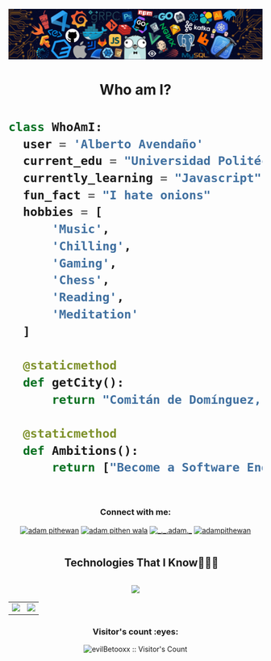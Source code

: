 ![Github Banner](https://github.com/Jaydeep-Yadav/Jaydeep-Yadav/blob/main/banner.png)

<h1 align="center">Who am I?<h1/>

  ```python
  class WhoAmI:
    user = 'Alberto Avendaño'
    current_edu = "Universidad Politécnica de Chiapas"
    currently_learning = "Javascript"
    fun_fact = "I hate onions"
    hobbies = [
        'Music',
        'Chilling',
        'Gaming',
        'Chess',
        'Reading',
        'Meditation'
    ]

    @staticmethod
    def getCity():
        return "Comitán de Domínguez, Chiapas, México"

    @staticmethod
    def Ambitions():
        return ["Become a Software Engineer", "Finish My Projects"]
	
 ```

<h3 align="center">Connect with me:</h3>
<p align="center">
  <a href="https://www.linkedin.com/in/alberto-avenda%C3%B1o-2370aa282/" target="blank"><img align="center"
      src="https://raw.githubusercontent.com/rahuldkjain/github-profile-readme-generator/master/src/images/icons/Social/linked-in-alt.svg"
      alt="adam pithewan" height="30" width="40" /></a>
  <a href="https://www.facebook.com/albertof4in/" target="blank"><img align="center"
      src="https://raw.githubusercontent.com/rahuldkjain/github-profile-readme-generator/master/src/images/icons/Social/facebook.svg"
      alt="adam pithen wala" height="30" width="40" /></a>
  <a href="https://www.instagram.com/albertooav/" target="blank"><img align="center"
      src="https://raw.githubusercontent.com/rahuldkjain/github-profile-readme-generator/master/src/images/icons/Social/instagram.svg"
      alt="_._.adam._" height="30" width="40" /></a>
  <a href="https://www.hackerrank.com/albertof4in" target="blank"><img align="center"
      src="https://raw.githubusercontent.com/rahuldkjain/github-profile-readme-generator/master/src/images/icons/Social/hackerrank.svg"
      alt="adampithewan" height="30" width="40" /></a>
</p>



<div id="user-content-toc">
  <ul align="center">
    <summary><h2 style="display: inline-block">Technologies That I Know👨🏻‍💻</h2></summary>
  </ul>
</div>
<!--tech stack icons-->
<p align="center">
  <a href="https://skillicons.dev">
    <img src="https://skillicons.dev/icons?i=git,aws,bootstrap,c,cpp,css,discord,docker,dynamodb,express,figma,firebase,github,html,idea,java,js,kotlin,linux,md,materialui,mongodb,mysql,nextjs,nodejs,postman,py,react,redux,tailwind,ts,vscode,azure,angular,ruby,php,laravel,vue,flutter&perline=14" />
  </a>
</p>



<a href="https://github.com/evilBetooxx">
  <table>
    <tr>
      <td align="center">
        <img height="200em" src="https://github-readme-stats-eight-theta.vercel.app/api?username=evilBetooxx&show_icons=true&theme=algolia&include_all_commits=true&count_private=true"/>
      </td>
      <td align="center">
        <img height="200em" src="https://github-readme-stats-eight-theta.vercel.app/api/top-langs/?username=evilBetooxx&layout=compact&langs_count=8&theme=algolia"/>
      </td>
    </tr>
  </table>
</a>



<h3 align="center">Visitor's count :eyes:</h3>
<p align="center"><img src="https://profile-counter.glitch.me/evilBetooxx/count.svg" alt="evilBetooxx :: Visitor's Count" /></p>

